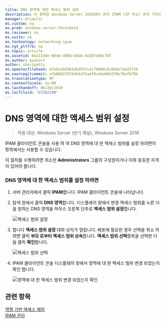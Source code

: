 ```yaml
---
title: DNS 영역에 대한 액세스 범위 설정
description: 이 항목은 Windows Server 2016에서 관리 IPAM (IP 주소) 관리 가이드의 일부입니다.
manager: brianlic
ms.custom: na
ms.prod: windows-server-threshold
ms.reviewer: na
ms.suite: na
ms.technology: networking-ipam
ms.tgt_pltfrm: na
ms.topic: article
ms.assetid: 6a211dde-80eb-4888-b5bb-4e28fe8dc7df
ms.author: pashort
author: shortpatti
ms.openlocfilehash: 67e6e16d361d6d975c4cf900dc9c6b9e7abd3f20
ms.sourcegitcommit: afb0602767de64a76aaf9ce6a60d2f0e78efb78b
ms.translationtype: MT
ms.contentlocale: ko-KR
ms.lasthandoff: 06/20/2019
ms.locfileid: "67282198"
---
```

# <a name="set-access-scope-for-a-dns-zone"></a>DNS 영역에 대한 액세스 범위 설정

>적용 대상: Windows Server (반기 채널), Windows Server 2016

IPAM 클라이언트 콘솔을 사용 하 여 DNS 영역에 대 한 액세스 범위를 설정 하려면이 항목에서는 사용할 수 있습니다.  
  
이 절차를 수행하려면 최소한 **Administrators** 그룹의 구성원이거나 이와 동등한 자격이 있어야 합니다.  
  
### <a name="to-set-the-access-scope-for-a-dns-zone"></a>DNS 영역에 대 한 액세스 범위를 설정 하려면  
  
1.  서버 관리자에서 클릭  **IPAM**합니다. IPAM 클라이언트 콘솔에 나타납니다.  
  
2.  탐색 창에서 클릭 **DNS 영역**합니다. 디스플레이 창에서 변경 액세스 범위를 누른 다음 원하는 DNS 영역을 마우스 오른쪽 단추로 **액세스 범위 설정**합니다.  
  
    ![액세스 범위 설정](../../media/Set-Access-Scope-for-a-DNS-Zone/ipam_SetAccessScopeOfZone_02.jpg)  
  
3.  합니다 **액세스 범위 설정** 대화 상자가 열립니다. 배포에 필요한 경우 선택을 취소 하려면 클릭 **부모 로부터 액세스 범위 상속**합니다. **액세스 범위 선택**항목을 선택한 다음 클릭 **확인**합니다.  
  
    ![액세스 범위 선택](../../media/Set-Access-Scope-for-a-DNS-Zone/ipam_SetAccessScopeOfZone_03.jpg)  
  
4.  IPAM 클라이언트 콘솔 디스플레이 창에서 영역에 대 한 액세스 범위 변경 되었는지 확인 합니다.  
  
    ![영역에 대 한 액세스 범위 변경 되었는지 확인](../../media/Set-Access-Scope-for-a-DNS-Zone/ipam_SetAccessScopeOfZone_04.jpg)  
  
## <a name="see-also"></a>관련 항목  
[역할 기반 액세스 제어](Role-based-Access-Control.md)  
[IPAM 관리](Manage-IPAM.md)  
  


